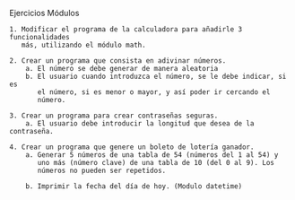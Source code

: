 Ejercicios Módulos
        
    1. Modificar el programa de la calculadora para añadirle 3 funcionalidades
       más, utilizando el módulo math.

    2. Crear un programa que consista en adivinar números.
        a. El número se debe generar de manera aleatoria
        b. El usuario cuando introduzca el número, se le debe indicar, si es
           el número, si es menor o mayor, y así poder ir cercando el
           número.

    3. Crear un programa para crear contraseñas seguras.
        a. El usuario debe introducir la longitud que desea de la contraseña.

    4. Crear un programa que genere un boleto de lotería ganador.
        a. Generar 5 números de una tabla de 54 (números del 1 al 54) y
           uno más (número clave) de una tabla de 10 (del 0 al 9). Los
           números no pueden ser repetidos.

        b. Imprimir la fecha del día de hoy. (Modulo datetime)